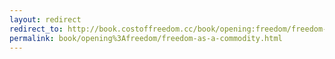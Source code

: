 ```yaml
---
layout: redirect
redirect_to: http://book.costoffreedom.cc/book/opening:freedom/freedom-as-a-commodity.html
permalink: book/opening%3Afreedom/freedom-as-a-commodity.html
---
```

